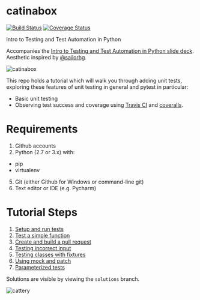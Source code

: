 # catinabox
[![Build Status](https://travis-ci.org/keeppythonweird/catinabox.svg?branch=master)](https://travis-ci.org/keeppythonweird/catinabox)
[![Coverage Status](https://coveralls.io/repos/keeppythonweird/catinabox/badge.svg?branch=master&service=github)](https://coveralls.io/github/keeppythonweird/catinabox?branch=master)

Intro to Testing and Test Automation in Python

Accompanies the [Intro to Testing and Test Automation in Python slide deck](https://docs.google.com/presentation/d/1Yt-umW3l8NBHqJJk6PbM7tP5n2LZs5iVIyLwvnsGAvA/edit?usp=sharing).
Aesthetic inspired by [@sailorhg](https://twitter.com/sailorhg).

![catinabox](docs/catinabox.png)

This repo holds a tutorial which will walk you through adding unit tests,
exploring these features of unit testing in general and pytest in particular:
- Basic unit testing
- Observing test success and coverage using
  [Travis CI](https://travis-ci.org/) and [coveralls](https://coveralls.io/).

# Requirements

1. Github accounts
2. Python (2.7 or 3.x) with:
  - pip
  - virtualenv
5. Git (either Github for Windows or command-line git)
6. Text editor or IDE (e.g. Pycharm)

# Tutorial Steps

1. [Setup and run tests](./steps/run_tests.md)
2. [Test a simple function](./steps/simple_function.md)
3. [Create and build a pull request](./steps/pull.md)
4. [Testing incorrect input](./steps/input.md)
5. [Testing classes with fixtures](./steps/classes.md)
6. [Using mock and patch](./steps/mock.md)
7. [Parameterized tests](./steps/params.md)

Solutions are visible by viewing the ```solutions``` branch.

![cattery](docs/cattery.png)
